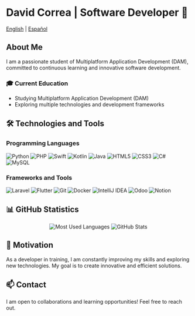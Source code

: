 # David Correa | Software Developer 🚀

[English](README.md) | [Español](README-es.md)

## About Me

I am a passionate student of Multiplatform Application Development (DAM), committed to continuous learning and innovative software development.

### 🎓 Current Education
- Studying Multiplatform Application Development (DAM)
- Exploring multiple technologies and development frameworks

## 🛠️ Technologies and Tools

### Programming Languages
![Python](https://img.shields.io/badge/Python-3776AB.svg?logo=python&logoColor=white)
![PHP](https://img.shields.io/badge/PHP-777BB4.svg?logo=php&logoColor=white)
![Swift](https://img.shields.io/badge/Swift-FA7343.svg?logo=swift&logoColor=white)
![Kotlin](https://img.shields.io/badge/Kotlin-0095D5.svg?logo=kotlin&logoColor=white)
![Java](https://img.shields.io/badge/Java-ED8B00.svg?logo=java&logoColor=white)
![HTML5](https://img.shields.io/badge/HTML-E34F26.svg?logo=html5&logoColor=white)
![CSS3](https://img.shields.io/badge/CSS-1572B6.svg?logo=css3&logoColor=white)
![C#](https://img.shields.io/badge/C%23-239120.svg?logo=c-sharp&logoColor=white)
![MySQL](https://img.shields.io/badge/MySQL-4479A1.svg?logo=mysql&logoColor=white) 


### Frameworks and Tools
![Laravel](https://img.shields.io/badge/Laravel-FF2D20.svg?logo=laravel&logoColor=white) 
![Flutter](https://img.shields.io/badge/Flutter-02569B.svg?logo=flutter&logoColor=white) 
![Git](https://img.shields.io/badge/Git-F05032.svg?logo=git&logoColor=white) 
![Docker](https://img.shields.io/badge/Docker-2496ED.svg?logo=docker&logoColor=white) 
![IntelliJ IDEA](https://img.shields.io/badge/IntelliJ_IDEA-000000.svg?logo=intellij-idea&logoColor=white)
![Odoo](https://img.shields.io/badge/Odoo-512B58.svg?logo=odoo&logoColor=white)
![Notion](https://img.shields.io/badge/Notion-000000.svg?logo=notion&logoColor=white)


## 📊 GitHub Statistics

<div align="center">
  <img src="https://github-readme-stats.vercel.app/api/top-langs?username=XCDavidXD2&show_icons=true&theme=dark&locale=en&layout=compact" alt="Most Used Languages"/>
  <img src="https://github-readme-stats.vercel.app/api?username=XCDavidXD2&show_icons=true&theme=dark&locale=en" alt="GitHub Stats"/>
</div>

## 🌟 Motivation

As a developer in training, I am constantly improving my skills and exploring new technologies. My goal is to create innovative and efficient solutions.

## 📫 Contact

I am open to collaborations and learning opportunities! Feel free to reach out.

